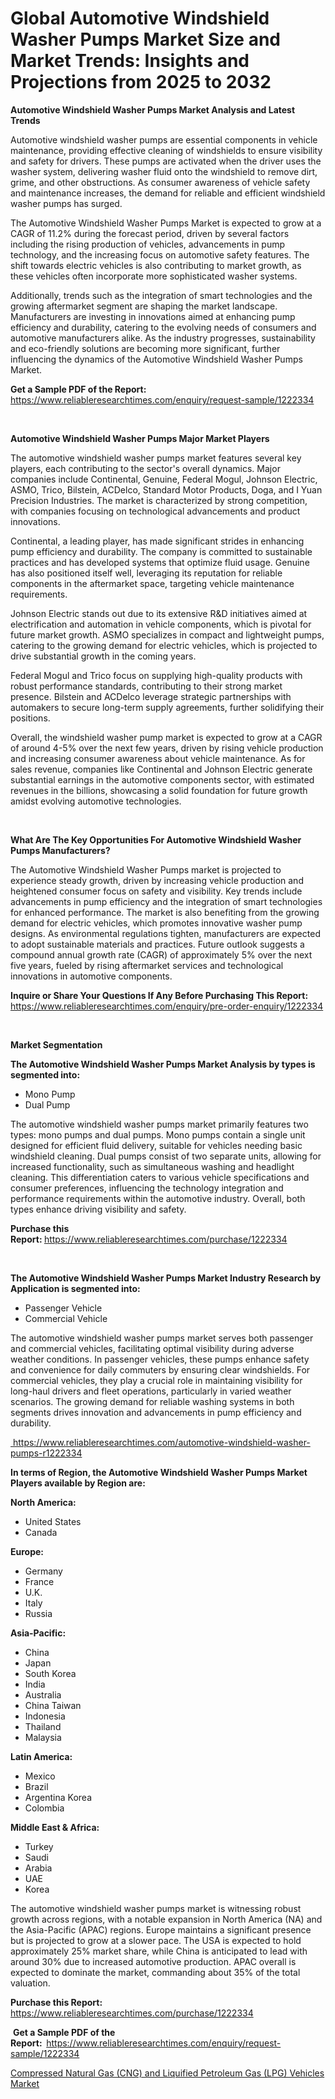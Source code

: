 <p><h1>Global Automotive Windshield Washer Pumps Market Size and Market Trends: Insights and Projections from 2025 to 2032</h1></p><p><strong>Automotive Windshield Washer Pumps Market Analysis and Latest Trends</strong></p>
<p><p>Automotive windshield washer pumps are essential components in vehicle maintenance, providing effective cleaning of windshields to ensure visibility and safety for drivers. These pumps are activated when the driver uses the washer system, delivering washer fluid onto the windshield to remove dirt, grime, and other obstructions. As consumer awareness of vehicle safety and maintenance increases, the demand for reliable and efficient windshield washer pumps has surged.</p><p>The Automotive Windshield Washer Pumps Market is expected to grow at a CAGR of 11.2% during the forecast period, driven by several factors including the rising production of vehicles, advancements in pump technology, and the increasing focus on automotive safety features. The shift towards electric vehicles is also contributing to market growth, as these vehicles often incorporate more sophisticated washer systems. </p><p>Additionally, trends such as the integration of smart technologies and the growing aftermarket segment are shaping the market landscape. Manufacturers are investing in innovations aimed at enhancing pump efficiency and durability, catering to the evolving needs of consumers and automotive manufacturers alike. As the industry progresses, sustainability and eco-friendly solutions are becoming more significant, further influencing the dynamics of the Automotive Windshield Washer Pumps Market.</p></p>
<p><strong>Get a Sample PDF of the Report:&nbsp;</strong> <a href="https://www.reliableresearchtimes.com/enquiry/request-sample/1222334?utm_campaign=3087&utm_medium=2&utm_source=Github&utm_content=ia&utm_term=31032025&utm_id=automotive-windshield-washer-pumps">https://www.reliableresearchtimes.com/enquiry/request-sample/1222334</a></p>
<p>&nbsp;</p>
<p><strong>Automotive Windshield Washer Pumps Major Market Players</strong></p>
<p><p>The automotive windshield washer pumps market features several key players, each contributing to the sector's overall dynamics. Major companies include Continental, Genuine, Federal Mogul, Johnson Electric, ASMO, Trico, Bilstein, ACDelco, Standard Motor Products, Doga, and I Yuan Precision Industries. The market is characterized by strong competition, with companies focusing on technological advancements and product innovations.</p><p>Continental, a leading player, has made significant strides in enhancing pump efficiency and durability. The company is committed to sustainable practices and has developed systems that optimize fluid usage. Genuine has also positioned itself well, leveraging its reputation for reliable components in the aftermarket space, targeting vehicle maintenance requirements.</p><p>Johnson Electric stands out due to its extensive R&D initiatives aimed at electrification and automation in vehicle components, which is pivotal for future market growth. ASMO specializes in compact and lightweight pumps, catering to the growing demand for electric vehicles, which is projected to drive substantial growth in the coming years.</p><p>Federal Mogul and Trico focus on supplying high-quality products with robust performance standards, contributing to their strong market presence. Bilstein and ACDelco leverage strategic partnerships with automakers to secure long-term supply agreements, further solidifying their positions.</p><p>Overall, the windshield washer pump market is expected to grow at a CAGR of around 4-5% over the next few years, driven by rising vehicle production and increasing consumer awareness about vehicle maintenance. As for sales revenue, companies like Continental and Johnson Electric generate substantial earnings in the automotive components sector, with estimated revenues in the billions, showcasing a solid foundation for future growth amidst evolving automotive technologies.</p></p>
<p>&nbsp;</p>
<p><strong>What Are The Key Opportunities For Automotive Windshield Washer Pumps Manufacturers?</strong></p>
<p><p>The Automotive Windshield Washer Pumps market is projected to experience steady growth, driven by increasing vehicle production and heightened consumer focus on safety and visibility. Key trends include advancements in pump efficiency and the integration of smart technologies for enhanced performance. The market is also benefiting from the growing demand for electric vehicles, which promotes innovative washer pump designs. As environmental regulations tighten, manufacturers are expected to adopt sustainable materials and practices. Future outlook suggests a compound annual growth rate (CAGR) of approximately 5% over the next five years, fueled by rising aftermarket services and technological innovations in automotive components.</p></p>
<p><strong>Inquire or Share Your Questions If Any Before Purchasing This Report:</strong> <a href="https://www.reliableresearchtimes.com/enquiry/pre-order-enquiry/1222334?utm_campaign=3087&utm_medium=2&utm_source=Github&utm_content=ia&utm_term=31032025&utm_id=automotive-windshield-washer-pumps">https://www.reliableresearchtimes.com/enquiry/pre-order-enquiry/1222334</a></p>
<p>&nbsp;</p>
<p><strong>Market Segmentation</strong></p>
<p><strong>The Automotive Windshield Washer Pumps Market Analysis by types is segmented into:</strong></p>
<p><ul><li>Mono Pump</li><li>Dual Pump</li></ul></p>
<p><p>The automotive windshield washer pumps market primarily features two types: mono pumps and dual pumps. Mono pumps contain a single unit designed for efficient fluid delivery, suitable for vehicles needing basic windshield cleaning. Dual pumps consist of two separate units, allowing for increased functionality, such as simultaneous washing and headlight cleaning. This differentiation caters to various vehicle specifications and consumer preferences, influencing the technology integration and performance requirements within the automotive industry. Overall, both types enhance driving visibility and safety.</p></p>
<p><strong>Purchase this Report:&nbsp;</strong><a href="https://www.reliableresearchtimes.com/purchase/1222334?utm_campaign=3087&utm_medium=2&utm_source=Github&utm_content=ia&utm_term=31032025&utm_id=automotive-windshield-washer-pumps">https://www.reliableresearchtimes.com/purchase/1222334</a></p>
<p>&nbsp;</p>
<p><strong>The Automotive Windshield Washer Pumps Market Industry Research by Application is segmented into:</strong></p>
<p><ul><li>Passenger Vehicle</li><li>Commercial Vehicle</li></ul></p>
<p><p>The automotive windshield washer pumps market serves both passenger and commercial vehicles, facilitating optimal visibility during adverse weather conditions. In passenger vehicles, these pumps enhance safety and convenience for daily commuters by ensuring clear windshields. For commercial vehicles, they play a crucial role in maintaining visibility for long-haul drivers and fleet operations, particularly in varied weather scenarios. The growing demand for reliable washing systems in both segments drives innovation and advancements in pump efficiency and durability.</p></p>
<p><a href="https://www.reliableresearchtimes.com/automotive-windshield-washer-pumps-r1222334?utm_campaign=3087&utm_medium=2&utm_source=Github&utm_content=ia&utm_term=31032025&utm_id=automotive-windshield-washer-pumps">&nbsp;https://www.reliableresearchtimes.com/automotive-windshield-washer-pumps-r1222334</a></p>
<p><strong>In terms of Region, the Automotive Windshield Washer Pumps Market Players available by Region are:</strong></p>
<p>
    <p> <strong> North America: </strong>
        <ul>
            <li>United States</li>
            <li>Canada</li>
        </ul>
        </p> 
    <p> <strong> Europe: </strong>
        <ul>
            <li>Germany</li>
            <li>France</li>
            <li>U.K.</li>
            <li>Italy</li>
            <li>Russia</li>
        </ul>
        </p> 
    <p> <strong> Asia-Pacific: </strong>
        <ul>
            <li>China</li>
            <li>Japan</li>
            <li>South Korea</li>
            <li>India</li>
            <li>Australia</li>
            <li>China Taiwan</li>
            <li>Indonesia</li>
            <li>Thailand</li>
            <li>Malaysia</li>
        </ul>
        </p> 
    <p> <strong> Latin America: </strong>
        <ul>
            <li>Mexico</li>
            <li>Brazil</li>
            <li>Argentina Korea</li>
            <li>Colombia</li>
        </ul>
        </p> 
    <p> <strong> Middle East & Africa: </strong>
        <ul>
            <li>Turkey</li>
            <li>Saudi</li>
            <li>Arabia</li>
            <li>UAE</li>
            <li>Korea</li>
        </ul>
    </p>
    </p>
<p><p>The automotive windshield washer pumps market is witnessing robust growth across regions, with a notable expansion in North America (NA) and the Asia-Pacific (APAC) regions. Europe maintains a significant presence but is projected to grow at a slower pace. The USA is expected to hold approximately 25% market share, while China is anticipated to lead with around 30% due to increased automotive production. APAC overall is expected to dominate the market, commanding about 35% of the total valuation.</p></p>
<p><strong>Purchase this Report: </strong><a href="https://www.reliableresearchtimes.com/purchase/1222334?utm_campaign=3087&utm_medium=2&utm_source=Github&utm_content=ia&utm_term=31032025&utm_id=automotive-windshield-washer-pumps">https://www.reliableresearchtimes.com/purchase/1222334</a></p>
<p>&nbsp;<strong>Get a Sample PDF of the Report:&nbsp;&nbsp;</strong><a href="https://www.reliableresearchtimes.com/enquiry/request-sample/1222334?utm_campaign=3087&utm_medium=2&utm_source=Github&utm_content=ia&utm_term=31032025&utm_id=automotive-windshield-washer-pumps">https://www.reliableresearchtimes.com/enquiry/request-sample/1222334</a></p>
<p><strong></strong></p>
<p><p><a href="https://github.com/doljanzwald/Market-Research-Report-List-1/blob/main/compressed-natural-gas-cng-and-liquified-petroleum-gas-lpg-vehicles-market.md?utm_campaign=3087&utm_medium=2&utm_source=Github&utm_content=ia&utm_term=31032025&utm_id=automotive-windshield-washer-pumps">Compressed Natural Gas (CNG) and Liquified Petroleum Gas (LPG) Vehicles Market</a></p></p>